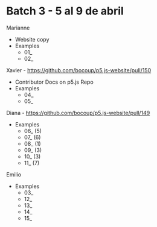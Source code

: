 # Batch 3 - 5 al 9 de abril

Marianne
- Website copy
- Examples
  - 01_
  - 02_
 
Xavier - https://github.com/bocoup/p5.js-website/pull/150
- Contributor Docs on p5.js Repo
- Examples
  - 04_ 
  - 05_
 
Diana - https://github.com/bocoup/p5.js-website/pull/149
- Examples
  - 06_ (5)
  - 07_ (6)
  - 08_ (1)
  - 09_ (3)
  - 10_ (3)
  - 11_ (7)


Emilio
- Examples
  - 03_
  - 12_ 
  - 13_ 
  - 14_ 
  - 15_ 
